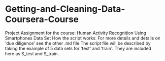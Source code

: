 Getting-and-Cleaning-Data-Coursera-Course
=========================================

Project Assignment for the course: Human Activity Recognition Using Smartphones Data Set
How the script works: For more details and details on 'due diligence' see the other .md file 
The script file will be described by taking the example of 5 data sets for 'test' and 'train'. 
They are included here as S_test and S_train. 
